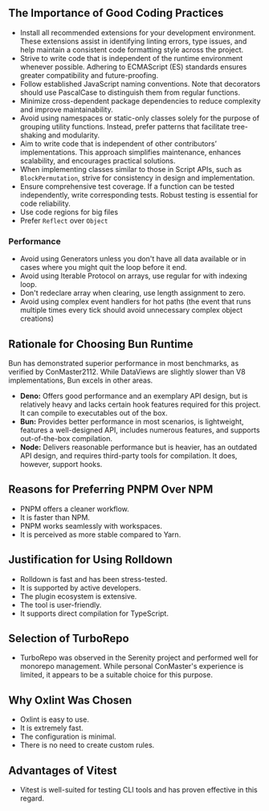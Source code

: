## The Importance of Good Coding Practices

- Install all recommended extensions for your development environment. These extensions assist in identifying linting errors, type issues, and help maintain a consistent code formatting style across the project.
- Strive to write code that is independent of the runtime environment whenever possible. Adhering to ECMAScript (ES) standards ensures greater compatibility and future-proofing.
- Follow established JavaScript naming conventions. Note that decorators should use PascalCase to distinguish them from regular functions.
- Minimize cross-dependent package dependencies to reduce complexity and improve maintainability.
- Avoid using namespaces or static-only classes solely for the purpose of grouping utility functions. Instead, prefer patterns that facilitate tree-shaking and modularity.
- Aim to write code that is independent of other contributors’ implementations. This approach simplifies maintenance, enhances scalability, and encourages practical solutions.
- When implementing classes similar to those in Script APIs, such as `BlockPermutation`, strive for consistency in design and implementation.
- Ensure comprehensive test coverage. If a function can be tested independently, write corresponding tests. Robust testing is essential for code reliability.
- Use code regions for big files
- Prefer `Reflect` over `Object` 

### Performance
- Avoid using Generators unless you don't have all data available or in cases where you might quit the loop before it end.
- Avoid using Iterable Protocol on arrays, use regular for with indexing loop.
- Don't redeclare array when clearing, use length assignment to zero.
- Avoid using complex event handlers for hot paths (the event that runs multiple times every tick should avoid unnecessary complex object creations)

## Rationale for Choosing Bun Runtime

Bun has demonstrated superior performance in most benchmarks, as verified by ConMaster2112. While DataViews are slightly slower than V8 implementations, Bun excels in other areas.
- **Deno:** Offers good performance and an exemplary API design, but is relatively heavy and lacks certain hook features required for this project. It can compile to executables out of the box.
- **Bun:** Provides better performance in most scenarios, is lightweight, features a well-designed API, includes numerous features, and supports out-of-the-box compilation.
- **Node:** Delivers reasonable performance but is heavier, has an outdated API design, and requires third-party tools for compilation. It does, however, support hooks.

## Reasons for Preferring PNPM Over NPM

- PNPM offers a cleaner workflow.
- It is faster than NPM.
- PNPM works seamlessly with workspaces.
- It is perceived as more stable compared to Yarn.

## Justification for Using Rolldown

- Rolldown is fast and has been stress-tested.
- It is supported by active developers.
- The plugin ecosystem is extensive.
- The tool is user-friendly.
- It supports direct compilation for TypeScript.

## Selection of TurboRepo

- TurboRepo was observed in the Serenity project and performed well for monorepo management. While personal ConMaster's experience is limited, it appears to be a suitable choice for this purpose.

## Why Oxlint Was Chosen

- Oxlint is easy to use.
- It is extremely fast.
- The configuration is minimal.
- There is no need to create custom rules.

## Advantages of Vitest

- Vitest is well-suited for testing CLI tools and has proven effective in this regard.
